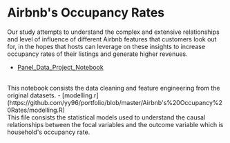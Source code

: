 # Airbnb's Occupancy Rates

Our study attempts to understand the complex and extensive relationships and level of influence of different Airbnb features that customers look out for,  in the hopes that hosts can leverage on these insights to increase occupancy rates of their listings and generate higher revenues. 

- [Panel_Data_Project_Notebook](https://github.com/yy96/portfolio/blob/master/Airbnb's%20Occupancy%20Rates/Panel_Data_Project_Notebook.ipynb)
<br>
This notebook consists the data cleaning and feature engineering from the original datasets.
- [modelling.r](https://github.com/yy96/portfolio/blob/master/Airbnb's%20Occupancy%20Rates/modelling.R)
<br>
This file consists the statistical models used to understand the causal relationships between the focal variables and the outcome variable which is household's occupancy rate.

